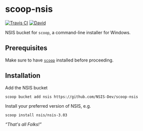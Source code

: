 # scoop-nsis

[![Travis CI](https://flat.badgen.net//travis/NSIS-Dev/scoop-nsis)](https://travis-ci.org/NSIS-Dev/scoop-nsis)
[![David](https://flat.badgen.net/david/dev/NSIS-Dev/scoop-nsis)](https://david-dm.org/NSIS-Dev/scoop-nsis?type=dev)

NSIS bucket for `scoop`, a command-line installer for Windows.

## Prerequisites

Make sure to have [`scoop`](https://github.com/lukesampson/scoop#installation) installed before proceeding.

## Installation

Add the NSIS bucket

`scoop bucket add nsis https://github.com/NSIS-Dev/scoop-nsis`

Install your preferred version of NSIS, e.g.

`scoop install nsis/nsis-3.03`

*“That's all Folks!”*
